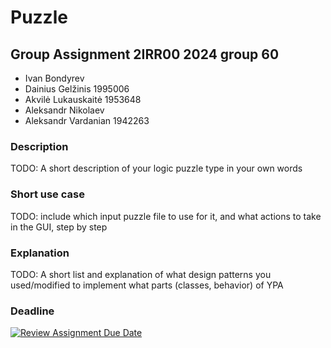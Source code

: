 # Puzzle
## Group Assignment 2IRR00 2024 group 60
* Ivan Bondyrev
* Dainius Gelžinis 1995006
* Akvilė Lukauskaitė 1953648
* Aleksandr Nikolaev
* Aleksandr Vardanian 1942263

### Description
TODO: A short description of your logic puzzle type in your own words

### Short use case
TODO: include which input puzzle file to use for it, and what actions to take in the GUI, step by step

### Explanation
TODO: A short list and explanation of what design patterns you used/modified to implement what parts (classes, behavior) of YPA

### Deadline
[![Review Assignment Due Date](https://classroom.github.com/assets/deadline-readme-button-24ddc0f5d75046c5622901739e7c5dd533143b0c8e959d652212380cedb1ea36.svg)](https://classroom.github.com/a/_p0yNlNQ)
